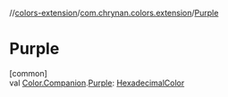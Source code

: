 //[colors-extension](../../index.md)/[com.chrynan.colors.extension](index.md)/[Purple](-purple.md)

# Purple

[common]\
val [Color.Companion](../../../colors-core/colors-core/com.chrynan.colors/-color/-companion/index.md).[Purple](-purple.md): [HexadecimalColor](../../../colors-core/colors-core/com.chrynan.colors/-hexadecimal-color/index.md)
